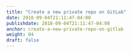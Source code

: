 ```yaml
---
title: "Create a new private repo on GitLab"
date: 2018-09-04T21:11:47-04:00
publishdate: 2018-09-04T21:11:47-04:00
anchor: create-a-new-private-repo-on-gitlab
weight: 04
draft: false
---
```

